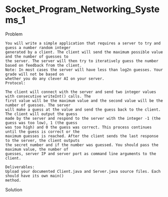 # Socket_Program_Networking_Systems_1
Problem

	You will write a simple application that requires a server to try and guess a number random integer
	generated by a client. The client will send the maximum possible value and the number of guesses to
	the server. The server will then try to iteratively guess the number based on feedback from the client.
	Note: In most cases the server will have less than log2n guesses. Your grade will not be based on
	whether you do any clever AI on your server.
	Protocol:
	
	The client will connect with the server and send two integer values with consecutive writeInt() calls. The
	first value will be the maximum value and the second value will be the number of guesses. The server
	will make a guess at the value and send the guess back to the client. The client will output the guess
	made by the server and respond to the server with the integer -1 (the guess was too low), 1 (the guess
	was too high) and 0 the guess was correct. This process continues until the guess is correct or the
	maximum guesses is reached. After the client sends the last response to the server, the client outputs
	the secret number and if the number was guessed. You should pass the maximum value, the number of
	guesses, server IP and server port as command line arguments to the client.
	
	Deliverables:
	Upload your documented Client.java and Server.java source files. Each should have its own main()
	method.


Solution
